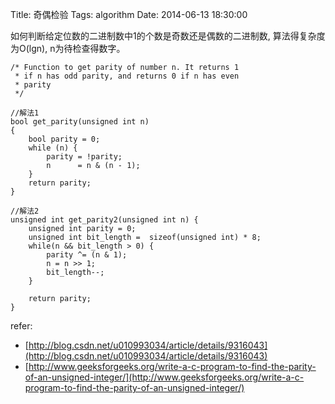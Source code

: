 Title: 奇偶检验
Tags: algorithm
Date: 2014-06-13 18:30:00

如何判断给定位数的二进制数中1的个数是奇数还是偶数的二进制数, 算法得复杂度为O(lgn), n为待检查得数字。
  
    /* Function to get parity of number n. It returns 1
     * if n has odd parity, and returns 0 if n has even
     * parity
     */

    //解法1
    bool get_parity(unsigned int n)
    {
        bool parity = 0;
        while (n) {
            parity = !parity;
            n      = n & (n - 1);
        }
        return parity;
    }

    //解法2
    unsigned int get_parity2(unsigned int n) {
        unsigned int parity = 0;
        unsigned int bit_length =  sizeof(unsigned int) * 8;
        while(n && bit_length > 0) {
            parity ^= (n & 1);
            n = n >> 1;
            bit_length--;
        }

        return parity;
    }

refer:

 - [http://blog.csdn.net/u010993034/article/details/9316043](http://blog.csdn.net/u010993034/article/details/9316043)
 - [http://www.geeksforgeeks.org/write-a-c-program-to-find-the-parity-of-an-unsigned-integer/](http://www.geeksforgeeks.org/write-a-c-program-to-find-the-parity-of-an-unsigned-integer/)
